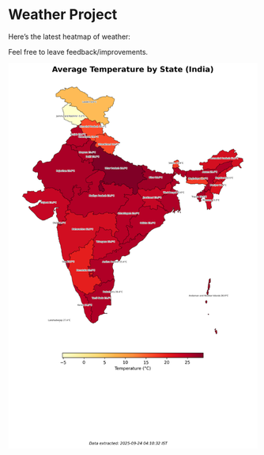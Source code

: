 # Weather Project

Here’s the latest heatmap of weather:

Feel free to leave feedback/improvements.

![India Heatmap](docs/assets/india_heatmap.png?v=D321E2)
